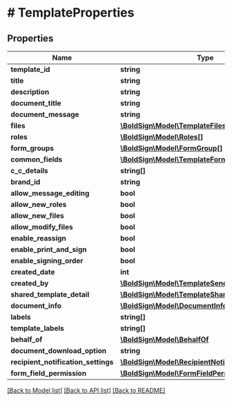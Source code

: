 # # TemplateProperties

## Properties

Name | Type | Description | Notes
------------ | ------------- | ------------- | -------------
**template_id** | **string** |  | [optional]
**title** | **string** |  | [optional]
**description** | **string** |  | [optional]
**document_title** | **string** |  | [optional]
**document_message** | **string** |  | [optional]
**files** | [**\BoldSign\Model\TemplateFiles[]**](TemplateFiles.md) |  | [optional]
**roles** | [**\BoldSign\Model\Roles[]**](Roles.md) |  | [optional]
**form_groups** | [**\BoldSign\Model\FormGroup[]**](FormGroup.md) |  | [optional]
**common_fields** | [**\BoldSign\Model\TemplateFormFields[]**](TemplateFormFields.md) |  | [optional]
**c_c_details** | **string[]** |  | [optional]
**brand_id** | **string** |  | [optional]
**allow_message_editing** | **bool** |  | [optional]
**allow_new_roles** | **bool** |  | [optional]
**allow_new_files** | **bool** |  | [optional]
**allow_modify_files** | **bool** |  | [optional]
**enable_reassign** | **bool** |  | [optional]
**enable_print_and_sign** | **bool** |  | [optional]
**enable_signing_order** | **bool** |  | [optional]
**created_date** | **int** |  | [optional]
**created_by** | [**\BoldSign\Model\TemplateSenderDetail**](TemplateSenderDetail.md) |  | [optional]
**shared_template_detail** | [**\BoldSign\Model\TemplateSharedTemplateDetail[]**](TemplateSharedTemplateDetail.md) |  | [optional]
**document_info** | [**\BoldSign\Model\DocumentInfo[]**](DocumentInfo.md) |  | [optional]
**labels** | **string[]** |  | [optional]
**template_labels** | **string[]** |  | [optional]
**behalf_of** | [**\BoldSign\Model\BehalfOf**](BehalfOf.md) |  | [optional]
**document_download_option** | **string** |  | [optional]
**recipient_notification_settings** | [**\BoldSign\Model\RecipientNotificationSettings**](RecipientNotificationSettings.md) |  | [optional]
**form_field_permission** | [**\BoldSign\Model\FormFieldPermission**](FormFieldPermission.md) |  | [optional]

[[Back to Model list]](../../README.md#models) [[Back to API list]](../../README.md#endpoints) [[Back to README]](../../README.md)
